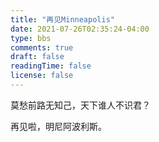 ```yaml
---
title: "再见Minneapolis"
date: 2021-07-26T02:35:24-04:00
type: bbs
comments: true
draft: false
readingTime: false
license: false
---
```



莫愁前路无知己，天下谁人不识君？

再见啦，明尼阿波利斯。